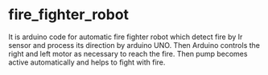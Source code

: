 # fire_fighter_robot
It is arduino code for automatic fire fighter robot which detect fire by Ir sensor and process its direction by arduino UNO. Then Arduino controls the right and left motor as necessary to reach the fire. Then pump becomes active automatically and helps to fight with fire.
